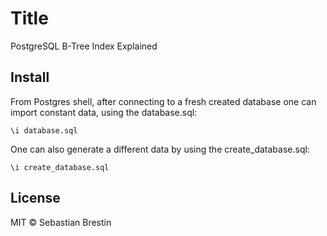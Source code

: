 # Title

PostgreSQL B-Tree Index Explained

## Install

From Postgres shell, after connecting to a fresh created database one can import constant data, using the database.sql:

```
\i database.sql
```

One can also generate a different data by using the create_database.sql:

```
\i create_database.sql
```

## License

MIT © Sebastian Brestin

